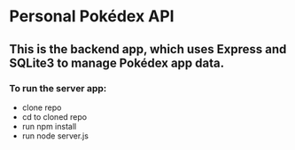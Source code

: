 # Personal Pokédex API

## This is the backend app, which uses Express and SQLite3 to manage Pokédex app data.

### To run the server app:

- clone repo
- cd to cloned repo
- run npm install
- run node server.js
